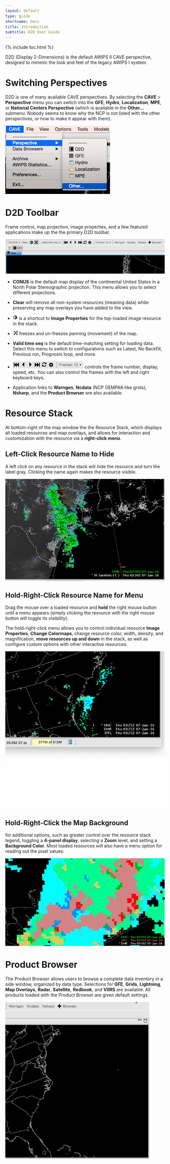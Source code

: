 ```yaml
---
layout: default
type: guide
shortname: Docs
title: Introduction
subtitle: D2D User Guide
---
```


{% include toc.html %}

D2D (Display 2-Dimensions) is the default AWIPS II CAVE perspective, designed to mimmic the look and feel of the legacy AWIPS I system.

# Switching Perspectives

D2D is one of many available CAVE perspectives.  By selecting the **CAVE** > **Perspective** menu you can switch into the **GFE**, **Hydro**, **Localization**, **MPE**, or **National Centers Perspective** (which is available in the **Other...** submenu. Nobody seems to know why the NCP is not listed with the other perspectives, or how to make it appear with them).

![image](../images/OU6rWMD.png)

# D2D Toolbar

Frame control, map projection, image properties, and a few featured applications make up the the primary D2D toolbar. 

![image](../images/iuNDS6J.png)

* **CONUS** is the default map display of the continental United States in a North Polar Stereographic projection. This menu allows you to select different projections.

* **Clear** will remove all non-system resources (meaning data) while preserving any map overlays you have added to the view.

* ![image](../images/qYgcjy2.png) is a shortcut to **Image Properties** for the top-loaded image resource in the stack.

* ![image](../images/Fz5CTtf.png) freezes and un-freezes panning (movement) of the map.

* **Valid time seq** is the default time-matching setting for loading data. Select this menu to switch to configurations such as Latest, No Backfill, Previous run, Prognosis loop, and more.

* ![image](../images/OZKVBSL.png) controls the frame number, display, speed, etc.  You can also control the frames with the left and right keyboard keys. 

* Application links to **Warngen**, **Ncdata** (NCP GEMPAK-like grids), **Nsharp**, and the **Product Browser** are also available. 


 

# Resource Stack

At bottom-right of the map window the the Resource Stack, which displays all loaded resources and map overlays, and allows for interaction and customization with the resource via a **right-click menu**.

## Left-Click Resource Name to Hide

A left click on any resource in the stack will hide the resource and turn the label gray.  Clicking the name again makes the resource visible.

![image](../images/rASkR3Rp6y.gif)

## Hold-Right-Click Resource Name for Menu

Drag the mouse over a loaded resource and **hold** the right mouse button until a menu appears (simply clicking the resource with the right mouse button will toggle its visibility). 

The hold-right-click menu allows you to control individual resource **Image Properties**, **Change Colormaps**, change resource color, width, density, and magnification, **move resources up and down** in the stack, as well as configure custom options with other interactive resources. 

![image](../images/lP4W1kmTIh.gif)

## Hold-Right-Click the Map Background 

for additional options, such as greater control over the resource stack legend, toggling a **4-panel display**, selecting a **Zoom** level, and setting a **Background Color**.  Most loaded resources will also have a menu option for reading out the pixel values:

![image](../images/ui4fNI3X0C.gif)


# Product Browser

The Product Browser allows users to browse a complete data inventory in a side window, organized by data type.  Selections for **GFE**, **Grids**, **Lightning**, **Map Overlays**, **Radar**, **Satellite**, **Redbook**, and **VIIRS** are available.  All products loaded with the Product Browser are given default settings.  

![image](../images/vPeaMsn9ZT.gif)




